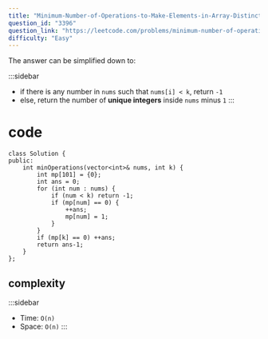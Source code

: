 ```yaml
---
title: "Minimum-Number-of-Operations-to-Make-Elements-in-Array-Distinct"
question_id: "3396"
question_link: "https://leetcode.com/problems/minimum-number-of-operations-to-make-elements-in-array-distinct/"
difficulty: "Easy"
---
```


The answer can be simplified down to:

:::sidebar
- if there is any number in `nums` such that `nums[i] < k`, return `-1`
- else, return the number of **unique integers** inside `nums` minus `1`
:::

# cod<span>e</span>

```{.cpp}
class Solution {
public:
    int minOperations(vector<int>& nums, int k) {
        int mp[101] = {0};
        int ans = 0;
        for (int num : nums) {
            if (num < k) return -1;
            if (mp[num] == 0) {
                ++ans;
                mp[num] = 1;
            }
        }
        if (mp[k] == 0) ++ans;
        return ans-1;
    }
};
```

## complexit<span>y</span>

:::sidebar
- Time: `O(n)`
- Space: `O(n)`
:::
